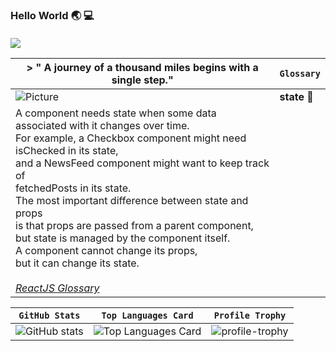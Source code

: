 ### Hello World :earth_asia: :computer: </br></br>   ![](https://komarev.com/ghpvc/?username=ShadeOfDream&style=flat&color=blueviolet)

<!--
**ShadeOfDream/ShadeOfDream** is a ✨ _special_ ✨ repository because its `README.md` (this file) appears on your GitHub profile.

Here are some ideas to get you started:

- 🔭 I’m currently working on ...
- 🌱 I’m currently learning ...
- 👯 I’m looking to collaborate on ...
- 🤔 I’m looking for help with ...
- 💬 Ask me about ...
- 📫 How to reach me: ...
- 😄 Pronouns: ...
- ⚡ Fun fact: ...
-->
<!--GlossaryLog
1-**Components** <br/><br/> React components are small, reusable pieces of <br/>code that return a React element to be rendered<br/> to the page. <br/></br> <a href="https://reactjs.org/docs/glossary.html">_ReactJS Glossary_</a>
2-**props** ❄ <br/><br/> Props are inputs to a React component.</br> They are data passed down from a parent</br> component to a child component. <br/>Remember that props are readonly.</br></br> <a href="https://reactjs.org/docs/glossary.html">_ReactJS Glossary_</a>-->
| > " A journey of a thousand miles begins with a single step." | `Glossary` |
|---|------------------|
|![Picture](https://images.unsplash.com/photo-1525316885-69d120cf430b?ixlib=rb-1.2.1&ixid=eyJhcHBfaWQiOjEyMDd9&auto=format&fit=crop&w=500&q=60) | **state** 🛴 <br/>
A component needs state when some data</br> associated with it changes over time. </br>For example, a Checkbox component might need</br> isChecked in its state,</br> and a NewsFeed component might want to keep track of</br> fetchedPosts in its state.</br>The most important difference between state and props</br> is that props are passed from a parent component,</br> but state is managed by the component itself.</br> A component cannot change its props,</br> but it can change its state. </br></br> <a href="https://reactjs.org/docs/glossary.html">_ReactJS Glossary_</a> |   



<!--![GitHub stats](https://github-readme-stats.vercel.app/api?username=ShadeOfDream&show_icons=true&theme=buefy)-->

<!--![Top Languages Card](https://github-readme-stats.vercel.app/api/top-langs/?username=ShadeOfDream&show_icons=true&theme=buefy)</br>-->

<!--![profile-trophy](https://github-profile-trophy.vercel.app/?username=ShadeOfDream&row=2&column=3&theme=flat&no-frame=true&margin-w=30") -->


| `GitHub Stats` | `Top Languages Card` | `Profile Trophy` |
| :---: | :---: | :---: |
| ![GitHub stats](https://github-readme-stats.vercel.app/api?username=ShadeOfDream&show_icons=true&theme=buefy)| ![Top Languages Card](https://github-readme-stats.vercel.app/api/top-langs/?username=ShadeOfDream&show_icons=true&theme=buefy) | ![profile-trophy](https://github-profile-trophy.vercel.app/?username=ShadeOfDream&row=2&column=2&theme=flat&no-frame=true&margin-w=30&margin-h=40&rank=SECRET,SSS,SS,S,AAA,AA,A,B,C")|






